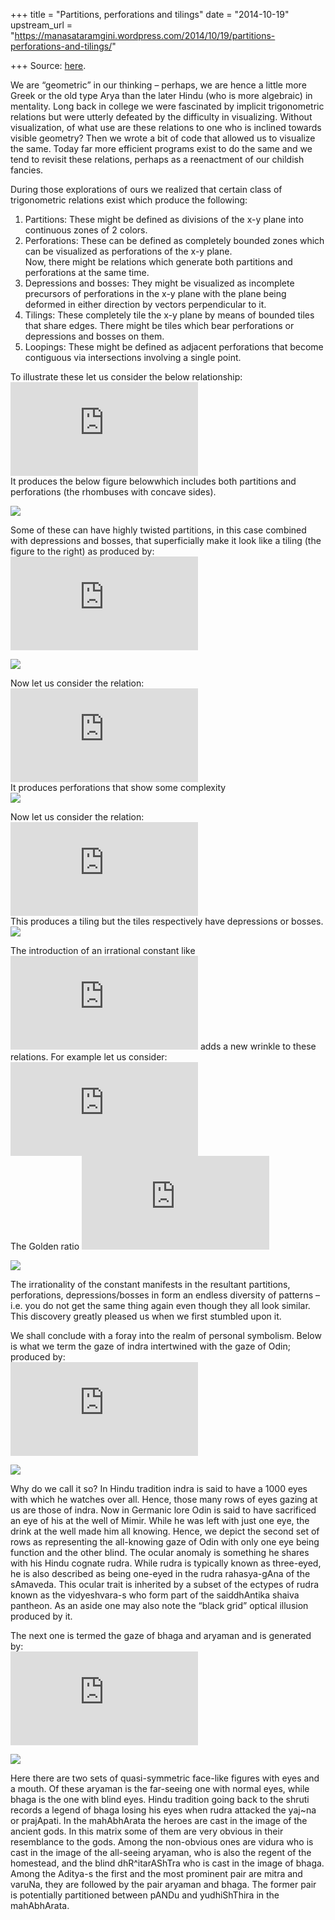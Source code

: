 +++
title = "Partitions, perforations and tilings"
date = "2014-10-19"
upstream_url = "https://manasataramgini.wordpress.com/2014/10/19/partitions-perforations-and-tilings/"

+++
Source: [here](https://manasataramgini.wordpress.com/2014/10/19/partitions-perforations-and-tilings/).

We are “geometric” in our thinking – perhaps, we are hence a little more Greek or the old type Arya than the later Hindu (who is more algebraic) in mentality. Long back in college we were fascinated by implicit trigonometric relations but were utterly defeated by the difficulty in visualizing. Without visualization, of what use are these relations to one who is inclined towards visible geometry? Then we wrote a bit of code that allowed us to visualize the same. Today far more efficient programs exist to do the same and we tend to revisit these relations, perhaps as a reenactment of our childish fancies.

During those explorations of ours we realized that certain class of trigonometric relations exist which produce the following:  
1) Partitions: These might be defined as divisions of the x-y plane into continuous zones of 2 colors.  
2) Perforations: These can be defined as completely bounded zones which can be visualized as perforations of the x-y plane.  
Now, there might be relations which generate both partitions and perforations at the same time.  
3) Depressions and bosses: They might be visualized as incomplete precursors of perforations in the x-y plane with the plane being deformed in either direction by vectors perpendicular to it.  
4) Tilings: These completely tile the x-y plane by means of bounded tiles that share edges. There might be tiles which bear perforations or depressions and bosses on them.  
5) Loopings: These might be defined as adjacent perforations that become contiguous via intersections involving a single point.

To illustrate these let us consider the below relationship:  
![cot(cos^{3} (x-y)+sin^{2} (x+y))>\|sin(x+y)-cos(x-y)\|
](https://s0.wp.com/latex.php?latex=cot%28cos%5E%7B3%7D+%28x-y%29%2Bsin%5E%7B2%7D+%28x%2By%29%29%3E%7Csin%28x%2By%29-cos%28x-y%29%7C+&bg=ffffff&fg=333333&s=1&c=20201002)  
It produces the below figure belowwhich includes both partitions and perforations (the rhombuses with concave sides).

[![](https://lh4.googleusercontent.com/-OkzDlBDxfi4/VENhygDC6fI/AAAAAAAADI4/CLoQoPxRdTY/s800/Rhomboid_perforation.jpg)](https://picasaweb.google.com/lh/photo/dD55iIF8uNfmEsqGvrubXdMTjNZETYmyPJy0liipFm0?feat=embedwebsite)

Some of these can have highly twisted partitions, in this case combined with depressions and bosses, that superficially make it look like a tiling (the figure to the right) as produced by:  
![tan(13cos^{3}(x-y)+17sin^{3}(x+y))>\|sin(x+y)-cos(x-y)\|
](https://s0.wp.com/latex.php?latex=tan%2813cos%5E%7B3%7D%28x-y%29%2B17sin%5E%7B3%7D%28x%2By%29%29%3E%7Csin%28x%2By%29-cos%28x-y%29%7C+&bg=ffffff&fg=333333&s=0&c=20201002)

![](https://lh6.googleusercontent.com/-6IYJAc_rzCM/VENhzqr0zfI/AAAAAAAADI8/1QBDccwdh0E/s800/partition_rhomboid.jpg)

Now let us consider the relation:  
![sin(9sin^{2}(x+y) \\pm 12cos^{2}(x-y))>\|sin(x+y)-cos(x-y)\|
](https://s0.wp.com/latex.php?latex=sin%289sin%5E%7B2%7D%28x%2By%29+%5Cpm+12cos%5E%7B2%7D%28x-y%29%29%3E%7Csin%28x%2By%29-cos%28x-y%29%7C+&bg=ffffff&fg=333333&s=0&c=20201002)  
It produces perforations that show some complexity  
[![](https://lh4.googleusercontent.com/-HPuPu96rc7w/VENhynCqodI/AAAAAAAADI0/DYDjD_P4BMQ/s800/Complex_perforation.jpg)](https://picasaweb.google.com/lh/photo/8vUqYizK1vqCDluyBzCUedMTjNZETYmyPJy0liipFm0?feat=embedwebsite)

Now let us consider the relation:  
![cot(cos(x-y)+sin(x+y))>\|sin(x+y)-cos(x-y)\|
](https://s0.wp.com/latex.php?latex=cot%28cos%28x-y%29%2Bsin%28x%2By%29%29%3E%7Csin%28x%2By%29-cos%28x-y%29%7C+&bg=ffffff&fg=333333&s=1&c=20201002)  
This produces a tiling but the tiles respectively have depressions or bosses.  
[![](https://lh5.googleusercontent.com/-81iTyvf2Qd8/VENhycnU9cI/AAAAAAAADIo/qTR9nzgKLQY/s800/Tiling_boss_depre.jpg)](https://picasaweb.google.com/lh/photo/4NPCthRz7I2k_vjuzcTAddMTjNZETYmyPJy0liipFm0?feat=embedwebsite)

The introduction of an irrational constant like
![\\phi](https://s0.wp.com/latex.php?latex=%5Cphi&bg=ffffff&fg=333333&s=0&c=20201002)
adds a new wrinkle to these relations. For example let us consider:  
![sec(9sin^{8}(x+\\phi y)+4cos^{8}(\\phi x-y))>\|sin(x+y)-cos(x-y)\|
](https://s0.wp.com/latex.php?latex=sec%289sin%5E%7B8%7D%28x%2B%5Cphi+y%29%2B4cos%5E%7B8%7D%28%5Cphi+x-y%29%29%3E%7Csin%28x%2By%29-cos%28x-y%29%7C+&bg=ffffff&fg=333333&s=0&c=20201002)  
The Golden ratio ![\\phi=1.61803398875 ](https://s0.wp.com/latex.php?latex=%5Cphi%3D1.61803398875++&bg=ffffff&fg=333333&s=1&c=20201002)

[![](https://lh6.googleusercontent.com/-cuuJRaIa1jY/VEQRbltLixI/AAAAAAAADJM/DAqVGT2BiZ0/s800/beads.jpg)](https://picasaweb.google.com/lh/photo/R1nCjulglayb-m8h0K2dcNMTjNZETYmyPJy0liipFm0?feat=embedwebsite)

The irrationality of the constant manifests in the resultant partitions, perforations, depressions/bosses in form an endless diversity of patterns – i.e. you do not get the same thing again even though they all look similar. This discovery greatly pleased us when we first stumbled upon it.

We shall conclude with a foray into the realm of personal symbolism. Below is what we term the gaze of indra intertwined with the gaze of Odin; produced by:  
![cot(4sin^{2}(x+y)+13cos^{2}(x-y))>\|sin(x+y)-cos(x-y)\|
](https://s0.wp.com/latex.php?latex=cot%284sin%5E%7B2%7D%28x%2By%29%2B13cos%5E%7B2%7D%28x-y%29%29%3E%7Csin%28x%2By%29-cos%28x-y%29%7C+&bg=ffffff&fg=333333&s=0&c=20201002)

[![](https://lh5.googleusercontent.com/-rvmOAf1IRLU/VESaqPjQc0I/AAAAAAAADJk/M-ShYKaX4Xk/s800/Odin_varuNa.jpg)](https://picasaweb.google.com/lh/photo/zwsFsWf4X_5IU0Y0fYttPNMTjNZETYmyPJy0liipFm0?feat=embedwebsite)

Why do we call it so? In Hindu tradition indra is said to have a 1000 eyes with which he watches over all. Hence, those many rows of eyes gazing at us are those of indra. Now in Germanic lore Odin is said to have sacrificed an eye of his at the well of Mimir. While he was left with just one eye, the drink at the well made him all knowing. Hence, we depict the second set of rows as representing the all-knowing gaze of Odin with only one eye being function and the other blind. The ocular anomaly is something he shares with his Hindu cognate rudra. While rudra is typically known as three-eyed, he is also described as being one-eyed in the rudra rahasya-gAna of the sAmaveda. This ocular trait is inherited by a subset of the ectypes of rudra known as the vidyeshvara-s who form part of the saiddhAntika shaiva pantheon. As an aside one may also note the “black grid” optical illusion produced by it.

The next one is termed the gaze of bhaga and aryaman and is generated by:  
![cot(3sin^{2}(x+y)+cos^{3}(x-y))>\|sin(x+y)-cos(x-y)\|
](https://s0.wp.com/latex.php?latex=cot%283sin%5E%7B2%7D%28x%2By%29%2Bcos%5E%7B3%7D%28x-y%29%29%3E%7Csin%28x%2By%29-cos%28x-y%29%7C+&bg=ffffff&fg=333333&s=1&c=20201002)

[![](https://lh5.googleusercontent.com/-3P01Fxc2oJ4/VESap0RN_gI/AAAAAAAADJg/E67SXeCgsXc/s800/bhaga_aryaman.jpg)](https://picasaweb.google.com/lh/photo/2EjgJgEcCD621VcJpktxUdMTjNZETYmyPJy0liipFm0?feat=embedwebsite)

Here there are two sets of quasi-symmetric face-like figures with eyes and a mouth. Of these aryaman is the far-seeing one with normal eyes, while bhaga is the one with blind eyes. Hindu tradition going back to the shruti records a legend of bhaga losing his eyes when rudra attacked the yaj\~na or prajApati. In the mahAbhArata the heroes are cast in the image of the ancient gods. In this matrix some of them are very obvious in their resemblance to the gods. Among the non-obvious ones are vidura who is cast in the image of the all-seeing aryaman, who is also the regent of the homestead, and the blind dhR^itarAShTra who is cast in the image of bhaga. Among the Aditya-s the first and the most prominent pair are mitra and varuNa, they are followed by the pair aryaman and bhaga. The former pair is potentially partitioned between pANDu and yudhiShThira in the mahAbhArata.
